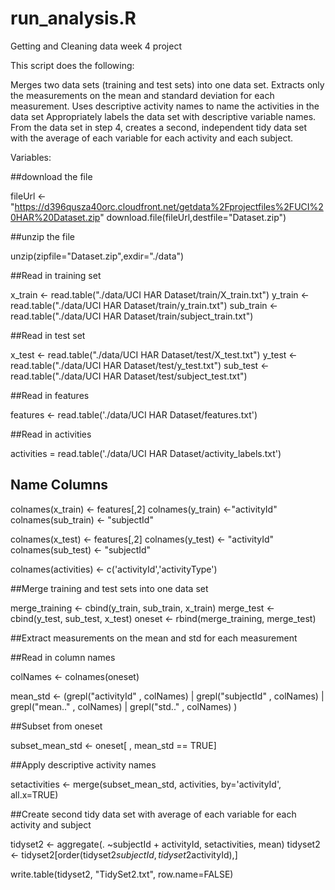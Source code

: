# run_analysis.R
Getting and Cleaning data week 4 project

This script does the following:

Merges two data sets (training and test sets) into one data set.
Extracts only the measurements on the mean and standard deviation for each measurement.
Uses descriptive activity names to name the activities in the data set
Appropriately labels the data set with descriptive variable names.
From the data set in step 4, creates a second, independent tidy data set with the average of each variable for each activity and each subject.

Variables:

##download the file

fileUrl <- "https://d396qusza40orc.cloudfront.net/getdata%2Fprojectfiles%2FUCI%20HAR%20Dataset.zip"
download.file(fileUrl,destfile="Dataset.zip")

##unzip the file

unzip(zipfile="Dataset.zip",exdir="./data")

##Read in training set

x_train <- read.table("./data/UCI HAR Dataset/train/X_train.txt")
y_train <- read.table("./data/UCI HAR Dataset/train/y_train.txt")
sub_train <- read.table("./data/UCI HAR Dataset/train/subject_train.txt")

##Read in test set

x_test <- read.table("./data/UCI HAR Dataset/test/X_test.txt")
y_test <- read.table("./data/UCI HAR Dataset/test/y_test.txt")
sub_test <- read.table("./data/UCI HAR Dataset/test/subject_test.txt")

##Read in features

features <- read.table('./data/UCI HAR Dataset/features.txt')

##Read in activities

activities = read.table('./data/UCI HAR Dataset/activity_labels.txt')

## Name Columns

colnames(x_train) <- features[,2] 
colnames(y_train) <-"activityId"
colnames(sub_train) <- "subjectId"

colnames(x_test) <- features[,2] 
colnames(y_test) <- "activityId"
colnames(sub_test) <- "subjectId"

colnames(activities) <- c('activityId','activityType')

##Merge training and test sets into one data set

merge_training <- cbind(y_train, sub_train, x_train)
merge_test <- cbind(y_test, sub_test, x_test)
oneset <- rbind(merge_training, merge_test)

##Extract measurements on the mean and std for each measurement

##Read in column names

colNames <- colnames(oneset)

mean_std <- (grepl("activityId" , colNames) | 
                   grepl("subjectId" , colNames) | 
                   grepl("mean.." , colNames) | 
                   grepl("std.." , colNames) 
)

##Subset from oneset

subset_mean_std <- oneset[ , mean_std == TRUE]

##Apply descriptive activity names

setactivities <- merge(subset_mean_std, activities,
                              by='activityId',
                              all.x=TRUE)

##Create second tidy data set with average of each variable for each activity and subject

tidyset2 <- aggregate(. ~subjectId + activityId, setactivities, mean)
tidyset2 <- tidyset2[order(tidyset2$subjectId, tidyset2$activityId),]

write.table(tidyset2, "TidySet2.txt", row.name=FALSE)

